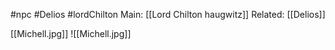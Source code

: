 #npc #Delios #lordChilton
Main: [[Lord Chilton haugwitz]]
Related: [[Delios]]

[[Michell.jpg]]
![[Michell.jpg]]